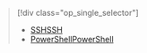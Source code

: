 > [!div class="op_single_selector"]
> * [<span data-ttu-id="d7ba7-101">SSH</span><span class="sxs-lookup"><span data-stu-id="d7ba7-101">SSH</span></span>](../articles/hdinsight/hdinsight-hadoop-mahout-linux-mac.md)
> * [<span data-ttu-id="d7ba7-102">PowerShell</span><span class="sxs-lookup"><span data-stu-id="d7ba7-102">PowerShell</span></span>](../articles/hdinsight/hdinsight-mahout.md)
> 
> 

